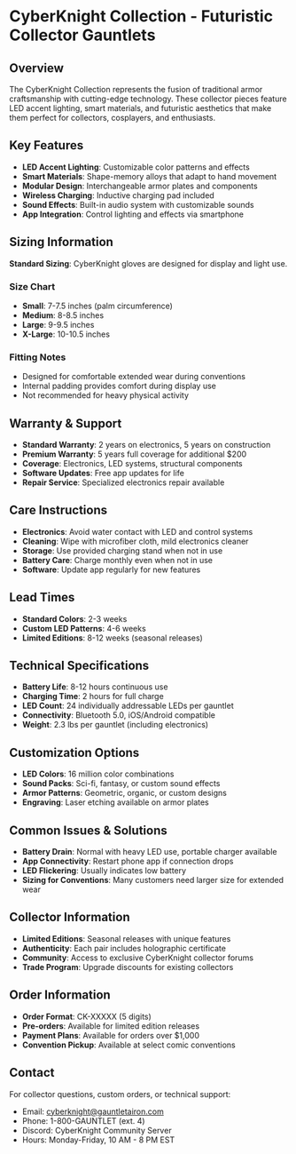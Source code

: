 # CyberKnight Collection - Futuristic Collector Gauntlets

## Overview

The  CyberKnight Collection represents the fusion of traditional armor craftsmanship with cutting-edge technology. These collector pieces feature LED accent lighting, smart materials, and futuristic aesthetics that make them perfect for collectors, cosplayers, and enthusiasts.

## Key Features

- **LED Accent Lighting**: Customizable color patterns and effects
- **Smart Materials**: Shape-memory alloys that adapt to hand movement
- **Modular Design**: Interchangeable armor plates and components
- **Wireless Charging**: Inductive charging pad included
- **Sound Effects**: Built-in audio system with customizable sounds
- **App Integration**: Control lighting and effects via smartphone

## Sizing Information

**Standard Sizing**: CyberKnight gloves are designed for display and light use.

### Size Chart

- **Small**: 7-7.5 inches (palm circumference)
- **Medium**: 8-8.5 inches
- **Large**: 9-9.5 inches
- **X-Large**: 10-10.5 inches

### Fitting Notes

- Designed for comfortable extended wear during conventions
- Internal padding provides comfort during display use
- Not recommended for heavy physical activity

## Warranty & Support

- **Standard Warranty**: 2 years on electronics, 5 years on construction
- **Premium Warranty**: 5 years full coverage for additional $200
- **Coverage**: Electronics, LED systems, structural components
- **Software Updates**: Free app updates for life
- **Repair Service**: Specialized electronics repair available

## Care Instructions

- **Electronics**: Avoid water contact with LED and control systems
- **Cleaning**: Wipe with microfiber cloth, mild electronics cleaner
- **Storage**: Use provided charging stand when not in use
- **Battery Care**: Charge monthly even when not in use
- **Software**: Update app regularly for new features

## Lead Times

- **Standard Colors**: 2-3 weeks
- **Custom LED Patterns**: 4-6 weeks
- **Limited Editions**: 8-12 weeks (seasonal releases)

## Technical Specifications

- **Battery Life**: 8-12 hours continuous use
- **Charging Time**: 2 hours for full charge
- **LED Count**: 24 individually addressable LEDs per gauntlet
- **Connectivity**: Bluetooth 5.0, iOS/Android compatible
- **Weight**: 2.3 lbs per gauntlet (including electronics)

## Customization Options

- **LED Colors**: 16 million color combinations
- **Sound Packs**: Sci-fi, fantasy, or custom sound effects
- **Armor Patterns**: Geometric, organic, or custom designs
- **Engraving**: Laser etching available on armor plates

## Common Issues & Solutions

- **Battery Drain**: Normal with heavy LED use, portable charger available
- **App Connectivity**: Restart phone app if connection drops
- **LED Flickering**: Usually indicates low battery
- **Sizing for Conventions**: Many customers need larger size for extended wear

## Collector Information

- **Limited Editions**: Seasonal releases with unique features
- **Authenticity**: Each pair includes holographic certificate
- **Community**: Access to exclusive CyberKnight collector forums
- **Trade Program**: Upgrade discounts for existing collectors

## Order Information

- **Order Format**: CK-XXXXX (5 digits)
- **Pre-orders**: Available for limited edition releases
- **Payment Plans**: Available for orders over $1,000
- **Convention Pickup**: Available at select comic conventions

## Contact

For collector questions, custom orders, or technical support:

- Email: cyberknight@gauntletairon.com
- Phone: 1-800-GAUNTLET (ext. 4)
- Discord: CyberKnight Community Server
- Hours: Monday-Friday, 10 AM - 8 PM EST
